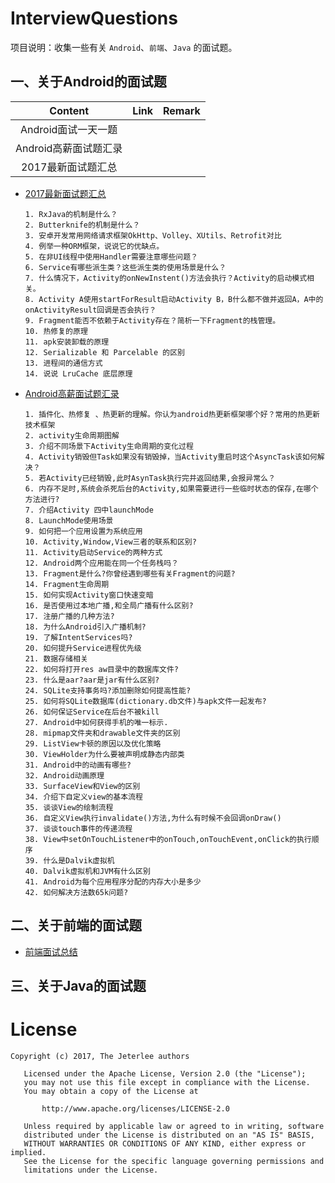 # InterviewQuestions
项目说明：收集一些有关 `Android`、`前端`、`Java` 的面试题。


## 一、关于Android的面试题
Content|Link|Remark
:-----:|:--:|:----:
Android面试一天一题||
Android高薪面试题汇录||
2017最新面试题汇总||




- [2017最新面试题汇总](http://www.jianshu.com/p/3acf5b12fff8)
   ```
   1. RxJava的机制是什么？
   2. Butterknife的机制是什么？
   3. 安卓开发常用网络请求框架OkHttp、Volley、XUtils、Retrofit对比
   4. 例举一种ORM框架，说说它的优缺点。
   5. 在非UI线程中使用Handler需要注意哪些问题？
   6. Service有哪些派生类？这些派生类的使用场景是什么？
   7. 什么情况下，Activity的onNewInstent()方法会执行？Activity的启动模式相关。
   8. Activity A使用startForResult启动Activity B，B什么都不做并返回A，A中的onActivityResult回调是否会执行？
   9. Fragment能否不依赖于Activity存在？简析一下Fragment的栈管理。
   10. 热修复的原理
   11. apk安装卸载的原理
   12. Serializable 和 Parcelable 的区别
   13. 进程间的通信方式
   14. 说说 LruCache 底层原理
   ```

- [Android高薪面试题汇录](http://www.jianshu.com/p/695e06881d3b)
   ```
   1. 插件化、热修复 、热更新的理解。你认为android热更新框架哪个好？常用的热更新技术框架
   2. activity生命周期图解
   3. 介绍不同场景下Activity生命周期的变化过程
   4. Activity销毁但Task如果没有销毁掉，当Activity重启时这个AsyncTask该如何解决？
   5. 若Activity已经销毁,此时AsynTask执行完并返回结果,会报异常么？
   6. 内存不足时,系统会杀死后台的Activity,如果需要进行一些临时状态的保存,在哪个方法进行?
   7. 介绍Activity 四中launchMode
   8. LaunchMode使用场景
   9. 如何把一个应用设置为系统应用
   10. Activity,Window,View三者的联系和区别?
   11. Activity启动Service的两种方式
   12. Android两个应用能在同一个任务栈吗？
   13. Fragment是什么?你曾经遇到哪些有关Fragment的问题?
   14. Fragment生命周期
   15. 如何实现Activity窗口快速变暗
   16. 是否使用过本地广播,和全局广播有什么区别?
   17. 注册广播的几种方法?
   18. 为什么Android引入广播机制?
   19. 了解IntentServices吗?
   20. 如何提升Service进程优先级
   21. 数据存储相关
   22. 如何将打开res aw目录中的数据库文件?
   23. 什么是aar?aar是jar有什么区别?
   24. SQLite支持事务吗?添加删除如何提高性能?
   25. 如何将SQLite数据库(dictionary.db文件)与apk文件一起发布?
   26. 如何保证Service在后台不被kill
   27. Android中如何获得手机的唯一标示.
   28. mipmap文件夹和drawable文件夹的区别
   29. ListView卡顿的原因以及优化策略
   30. ViewHolder为什么要被声明成静态内部类
   31. Android中的动画有哪些?
   32. Android动画原理
   33. SurfaceView和View的区别
   34. 介绍下自定义view的基本流程
   35. 谈谈View的绘制流程
   36. 自定义View执行invalidate()方法,为什么有时候不会回调onDraw()
   37. 谈谈touch事件的传递流程
   38. View中setOnTouchListener中的onTouch,onTouchEvent,onClick的执行顺序
   39. 什么是Dalvik虚拟机
   40. Dalvik虚拟机和JVM有什么区别
   41. Android为每个应用程序分配的内存大小是多少
   42. 如何解决方法数65k问题?
   ```


## 二、关于前端的面试题
- [前端面试总结](http://www.jianshu.com/p/a52fb2cd7e8b)


## 三、关于Java的面试题


# License
```
Copyright (c) 2017, The Jeterlee authors 

   Licensed under the Apache License, Version 2.0 (the "License");
   you may not use this file except in compliance with the License.
   You may obtain a copy of the License at

       http://www.apache.org/licenses/LICENSE-2.0

   Unless required by applicable law or agreed to in writing, software
   distributed under the License is distributed on an "AS IS" BASIS,
   WITHOUT WARRANTIES OR CONDITIONS OF ANY KIND, either express or implied.
   See the License for the specific language governing permissions and
   limitations under the License.
```

